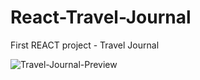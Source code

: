 # React-Travel-Journal
First REACT project - Travel Journal

![Travel-Journal-Preview](https://user-images.githubusercontent.com/90648825/200786592-61cfe066-9dca-4c0c-a71e-0b8db111558b.png)
